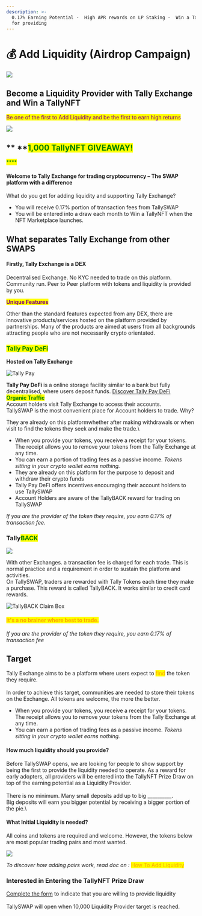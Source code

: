 ```yaml
---
description: >-
  0.17% Earning Potential -  High APR rewards on LP Staking -  Win a TallyNFT
  for providing
---
```


# 💰 Add Liquidity (Airdrop Campaign)

![](<.gitbook/assets/Add LiquidityD.gif>)

## Become a Liquidity Provider with Tally Exchange and Win a TallyNFT

<mark style="color:purple;">Be one of the first to Add Liquidity and be the first to earn high returns</mark>

![](.gitbook/assets/TallyNFTs.jpg)

## \*\* \*\*<mark style="color:green;background-color:yellow;">**1,000 TallyNFT GIVEAWAY!**</mark>

<mark style="color:green;background-color:yellow;">\*\*\*\*</mark>

#### Welcome to Tally Exchange for trading cryptocurrency – The SWAP platform with a difference

What do you get for adding liquidity and supporting Tally Exchange?

* You will receive 0.17% portion of transaction fees from TallySWAP
* You will be entered into a draw each month to Win a TallyNFT when the NFT Marketplace launches.

## What separates Tally Exchange from other SWAPS

#### Firstly, Tally Exchange is a DEX

Decentralised Exchange. No KYC needed to trade on this platform.\
Community run. Peer to Peer platform with tokens and liquidity is provided by you.

<mark style="color:purple;">**Unique Features**</mark>

Other than the standard features expected from any DEX, there are innovative products/services hosted on the platform provided by partnerships. Many of the products are aimed at users from all backgrounds attracting people who are not necessarily crypto orientated.

### <mark style="color:green;">Tally Pay DeFi</mark>

**Hosted on Tally Exchange**

![Tally Pay](.gitbook/assets/TPay-removebg-preview.png)

**Tally Pay DeFi** is a online storage facility similar to a bank but fully decentralised, where users deposit funds. [Discover Tally Pay DeFi](https://app.tally.ho.org/tally-pay)\
<mark style="color:green;">**Organic Traffic**</mark>\
Account holders visit Tally Exchange to access their accounts.\
TallySWAP is the most convenient place for Account holders to trade. Why?

They are already on this platformwhether after making withdrawals or when visit to find the tokens they seek and make the trade.\\

* When you provide your tokens, you receive a receipt for your tokens. The receipt allows you to remove your tokens from the Tally Exchange at any time.
* You can earn a portion of trading fees as a passive income. _Tokens sitting in your crypto wallet earns nothing._
* They are already on this platform for the purpose to deposit and withdraw their crypto funds
* Tally Pay DeFi offers incentives encouraging their account holders to use TallySWAP
* Account Holders are aware of the TallyBACK reward for trading on TallySWAP

_If you are the provider of the token they require, you earn 0.17% of transaction fee._

### Tally<mark style="color:green;">BACK</mark>

![](<.gitbook/assets/TallySWAP Gif for HomePage.gif>)

With other Exchanges. a transaction fee is charged for each trade. This is normal practice and a requirement in order to sustain the platform and activities.\
On TallySWAP, traders are rewarded with Tally Tokens each time they make a purchase. This reward is called TallyBACK. It works similar to credit card rewards.

![TallyBACK Claim Box](<.gitbook/assets/Tally BACK Claim.jpg>)

#### <mark style="color:orange;">It's a no brainer where best to trade.</mark>

_If you are the provider of the token they require, you earn 0.17% of transaction fee_

## Target

Tally Exchange aims to be a platform where users expect to <mark style="color:orange;">find</mark> the token they require.\
\
In order to achieve this target, communities are needed to store their tokens on the Exchange. All tokens are welcome, the more the better.

* When you provide your tokens, you receive a receipt for your tokens. The receipt allows you to remove your tokens from the Tally Exchange at any time.
* You can earn a portion of trading fees as a passive income. _Tokens sitting in your crypto wallet earns nothing._

#### How much liquidity should you provide?

Before TallySWAP opens, we are looking for people to show support by being the first to provide the liquidity needed to operate. As a reward for early adopters, all providers will be entered into the TallyNFT Prize Draw on top of the earning potential as a Liquidity Provider.\
\
There is no minimum. Many small deposits add up to big \_\_\_\_\_\_\_\_\_\_.\
Big deposits will earn you bigger potential by receiving a bigger portion of the pie.\\

#### What Initial Liquidity is needed?

All coins and tokens are required and welcome. However, the tokens below are most popular trading pairs and most wanted.

![](.gitbook/assets/LPS.jpg)

_To discover how adding pairs work, read doc on :_ <mark style="color:orange;">How To Add Liquidity</mark>

### Interested in Entering the TallyNFT Prize Draw

[Complete the form](https://forms.gle/YazaMAaeAEWrdBt5A) to indicate that you are willing to provide liquidity\
\
TallySWAP will open when 10,000 Liquidity Provider target is reached.
